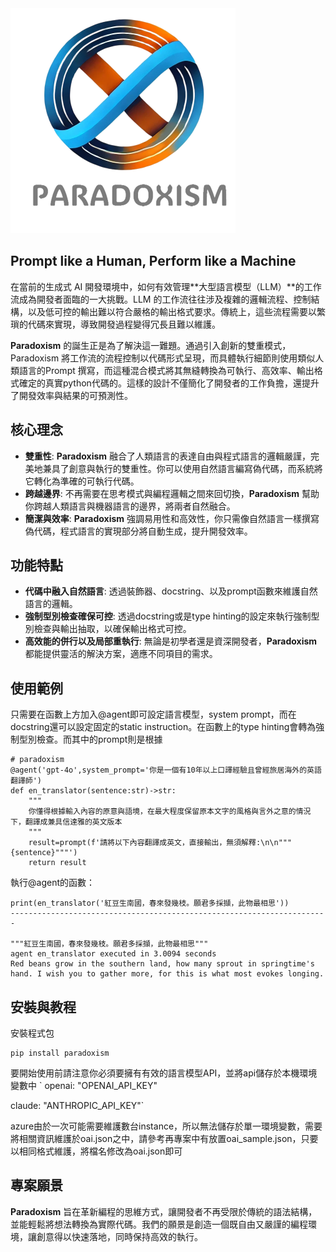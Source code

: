 <img src='images/PARADOXISM_LOGO.png' height=360 width=360/>

## Prompt like a Human, Perform like a Machine

在當前的生成式 AI 開發環境中，如何有效管理**大型語言模型（LLM）**的工作流成為開發者面臨的一大挑戰。LLM 的工作流往往涉及複雜的邏輯流程、控制結構，以及低可控的輸出難以符合嚴格的輸出格式要求。傳統上，這些流程需要以繁瑣的代碼來實現，導致開發過程變得冗長且難以維護。

**Paradoxism** 的誕生正是為了解決這一難題。通過引入創新的雙重模式，Paradoxism 將工作流的流程控制以代碼形式呈現，而具體執行細節則使用類似人類語言的Prompt 撰寫，而這種混合模式將其無縫轉換為可執行、高效率、輸出格式確定的真實python代碼的。這樣的設計不僅簡化了開發者的工作負擔，還提升了開發效率與結果的可預測性。

## 核心理念

* **雙重性**: **Paradoxism** 融合了人類語言的表達自由與程式語言的邏輯嚴謹，完美地兼具了創意與執行的雙重性。你可以使用自然語言編寫偽代碼，而系統將它轉化為準確的可執行代碼。
* **跨越邊界**: 不再需要在思考模式與編程邏輯之間來回切換，**Paradoxism** 幫助你跨越人類語言與機器語言的邊界，將兩者自然融合。
* **簡潔與效率**: **Paradoxism** 強調易用性和高效性，你只需像自然語言一樣撰寫偽代碼，程式語言的實現部分將自動生成，提升開發效率。

## 功能特點

* **代碼中融入自然語言**: 透過裝飾器、docstring、以及prompt函數來維護自然語言的邏輯。
* **強制型別檢查確保可控**: 透過docstring或是type hinting的設定來執行強制型別檢查與輸出抽取，以確保輸出格式可控。
* **高效能的併行以及局部重執行**: 無論是初學者還是資深開發者，**Paradoxism** 都能提供靈活的解決方案，適應不同項目的需求。

## 使用範例

只需要在函數上方加入@agent即可設定語言模型，system prompt，而在docstring還可以設定固定的static instruction。在函數上的type hinting會轉為強制型別檢查。而其中的prompt則是根據

```
# paradoxism
@agent('gpt-4o',system_prompt='你是一個有10年以上口譯經驗且曾經旅居海外的英語翻譯師')
def en_translator(sentence:str)->str:
    """
    你懂得根據輸入內容的原意與語境，在最大程度保留原本文字的風格與言外之意的情況下，翻譯成兼具信達雅的英文版本
    """
    result=prompt(f'請將以下內容翻譯成英文，直接輸出，無須解釋:\n\n"""{sentence}"""')
    return result
```

執行@agent的函數：

```
print(en_translator('紅豆生南國，春來發幾枝。願君多採擷，此物最相思')) 
-----------------------------------------------------------------------

"""紅豆生南國，春來發幾枝。願君多採擷，此物最相思"""
agent en_translator executed in 3.0094 seconds
Red beans grow in the southern land, how many sprout in springtime's hand. I wish you to gather more, for this is what most evokes longing.
```

## 安裝與教程

安裝程式包

```
pip install paradoxism
```

要開始使用前請注意你必須要擁有有效的語言模型API，並將api儲存於本機環境變數中
`
openai: "OPENAI_API_KEY"

claude: "ANTHROPIC_API_KEY"`

azure由於一次可能需要維護數台instance，所以無法儲存於單一環境變數，需要將相關資訊維護於oai.json之中，請參考再專案中有放置oai_sample.json，只要以相同格式維護，將檔名修改為oai.json即可


## 專案願景

**Paradoxism** 旨在革新編程的思維方式，讓開發者不再受限於傳統的語法結構，並能輕鬆將想法轉換為實際代碼。我們的願景是創造一個既自由又嚴謹的編程環境，讓創意得以快速落地，同時保持高效的執行。

